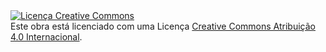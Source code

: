 <a rel="license" href="http://creativecommons.org/licenses/by/4.0/">
    <img alt="Licença Creative Commons" style="border-width:0" src="https://i.creativecommons.org/l/by/4.0/88x31.png" />
</a>
<br />
Este obra está licenciado com uma Licença <a rel="license" href="http://creativecommons.org/licenses/by/4.0/">Creative Commons Atribuição 4.0 Internacional</a>.
